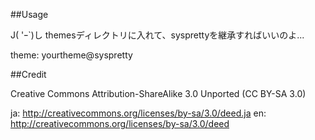 ##Usage

J( 'ｰ`)し themesディレクトリに入れて、sysprettyを継承すればいいのよ...

theme: yourtheme@syspretty

##Credit

Creative Commons Attribution-ShareAlike 3.0 Unported (CC BY-SA 3.0)

ja: http://creativecommons.org/licenses/by-sa/3.0/deed.ja
en: http://creativecommons.org/licenses/by-sa/3.0/deed
